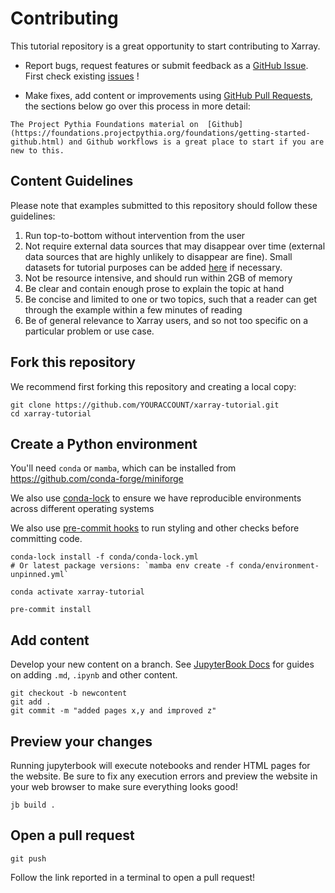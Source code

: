 # Contributing

This tutorial repository is a great opportunity to start contributing to Xarray.

- Report bugs, request features or submit feedback as a [GitHub Issue](https://docs.github.com/en/issues/tracking-your-work-with-issues/about-issues). First check existing [issues](https://github.com/xarray-contrib/xarray-tutorial/issues) !

- Make fixes, add content or improvements using [GitHub Pull Requests](https://docs.github.com/en/pull-requests/collaborating-with-pull-requests/proposing-changes-to-your-work-with-pull-requests/about-pull-requests), the sections below go over this process in more detail:

```{seealso}
The Project Pythia Foundations material on  [Github](https://foundations.projectpythia.org/foundations/getting-started-github.html) and Github workflows is a great place to start if you are new to this.
```

## Content Guidelines

Please note that examples submitted to this repository should follow these
guidelines:

1. Run top-to-bottom without intervention from the user
1. Not require external data sources that may disappear over time (external data sources that are highly unlikely to disappear are fine). Small datasets for tutorial purposes can be added [here](https://github.com/pydata/xarray-data/) if necessary.
1. Not be resource intensive, and should run within 2GB of memory
1. Be clear and contain enough prose to explain the topic at hand
1. Be concise and limited to one or two topics, such that a reader can get through the example within a few minutes of reading
1. Be of general relevance to Xarray users, and so not too specific on a particular problem or use case.

## Fork this repository

We recommend first forking this repository and creating a local copy:

```
git clone https://github.com/YOURACCOUNT/xarray-tutorial.git
cd xarray-tutorial
```

## Create a Python environment

You'll need `conda` or `mamba`, which can be installed from https://github.com/conda-forge/miniforge

We also use [conda-lock](https://conda.github.io/conda-lock/) to ensure we have reproducible environments across different operating systems

We also use [pre-commit hooks](https://pre-commit.com) to run styling and other checks before committing code.

```
conda-lock install -f conda/conda-lock.yml
# Or latest package versions: `mamba env create -f conda/environment-unpinned.yml`

conda activate xarray-tutorial

pre-commit install
```

## Add content

Develop your new content on a branch. See [JupyterBook Docs](https://jupyterbook.org/en/stable/intro.html) for guides on adding `.md`, `.ipynb` and other content.

```
git checkout -b newcontent
git add .
git commit -m "added pages x,y and improved z"
```

## Preview your changes

Running jupyterbook will execute notebooks and render HTML pages for the website. Be sure to fix any execution errors and preview the website in your web browser to make sure everything looks good!

```
jb build .
```

## Open a pull request

```
git push
```

Follow the link reported in a terminal to open a pull request!
